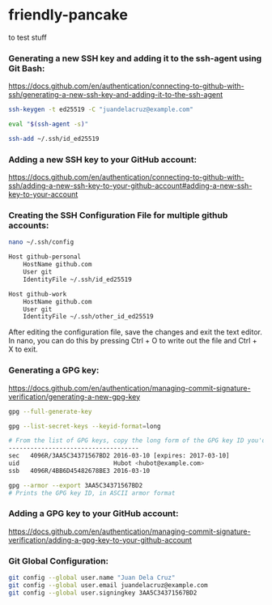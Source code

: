 # friendly-pancake
to test stuff

### Generating a new SSH key and adding it to the ssh-agent using Git Bash:
https://docs.github.com/en/authentication/connecting-to-github-with-ssh/generating-a-new-ssh-key-and-adding-it-to-the-ssh-agent

```bash 
ssh-keygen -t ed25519 -C "juandelacruz@example.com"
```
```bash
eval "$(ssh-agent -s)"
```
```bash
ssh-add ~/.ssh/id_ed25519
```

### Adding a new SSH key to your GitHub account:
https://docs.github.com/en/authentication/connecting-to-github-with-ssh/adding-a-new-ssh-key-to-your-github-account#adding-a-new-ssh-key-to-your-account

### Creating the SSH Configuration File for multiple github accounts:
```bash
nano ~/.ssh/config
```
```bash
Host github-personal
    HostName github.com
    User git
    IdentityFile ~/.ssh/id_ed25519

Host github-work
    HostName github.com
    User git
    IdentityFile ~/.ssh/other_id_ed25519
```
After editing the configuration file, save the changes and exit the text editor. In nano, you can do this by pressing Ctrl + O to write out the file and Ctrl + X to exit.

### Generating a GPG key:
https://docs.github.com/en/authentication/managing-commit-signature-verification/generating-a-new-gpg-key
```bash
gpg --full-generate-key
```
```bash
gpg --list-secret-keys --keyid-format=long

# From the list of GPG keys, copy the long form of the GPG key ID you'd like to use. In this example, the GPG key ID is 3AA5C34371567BD2:: 
------------------------------------
sec   4096R/3AA5C34371567BD2 2016-03-10 [expires: 2017-03-10]
uid                          Hubot <hubot@example.com>
ssb   4096R/4BB6D45482678BE3 2016-03-10

```

```bash
gpg --armor --export 3AA5C34371567BD2
# Prints the GPG key ID, in ASCII armor format
```

### Adding a GPG key to your GitHub account:
https://docs.github.com/en/authentication/managing-commit-signature-verification/adding-a-gpg-key-to-your-github-account

### Git Global Configuration:
```bash
git config --global user.name "Juan Dela Cruz"
git config --global user.email juandelacruz@example.com
git config --global user.signingkey 3AA5C34371567BD2
```